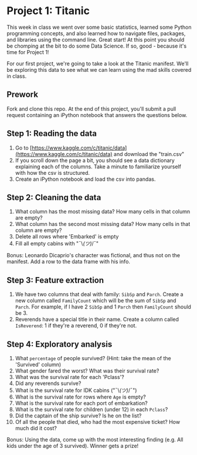 # Project 1: Titanic

This week in class we went over some basic statistics, learned some Python programming concepts, and also learned how to navigate files, packages, and libraries using the command line. Great start! At this point you should be chomping at the bit to do some Data Science. If so, good - because it's time for Project 1!

For our first project, we're going to take a look at the Titanic manifest. We'll be exploring this data to see what we can learn using the mad skills covered in class.

## Prework
Fork and clone this repo. At the end of this project, you'll submit a pull request containing an iPython notebook that answers the questions below.

## Step 1: Reading the data

1. Go to [https://www.kaggle.com/c/titanic/data](https://www.kaggle.com/c/titanic/data) and download the "train.csv"
2. If you scroll down the page a bit, you should see a data dictionary explaining each of the columns. Take a minute to familiarize yourself with how the csv is structured.
3. Create an iPython notebook and load the csv into pandas.

## Step 2: Cleaning the data
1. What column has the most missing data? How many cells in that column are empty?
2. What column has the second most missing data? How many cells in that column are empty?
3. Delete all rows where 'Embarked' is empty
4. Fill all empty cabins with "¯\\_(ツ)_/¯"

Bonus: Leonardo Dicaprio's character was fictional, and thus not on the manifest. Add a row to the data frame with his info.

## Step 3: Feature extraction
1.  We have two columns that deal with family: `SibSp` and `Parch`. Create a new column called `FamilyCount` which will be the sum of `SibSp` and `Parch`. For example, if I have 2 `SibSp` and 1 `Parch` then `FamilyCount` should be 3.
2. Reverends have a special title in their name. Create a column called `IsReverend`: 1 if they're a reverend, 0 if they're not.

## Step 4: Exploratory analysis
1. What `percentage` of people survived? (Hint: take the mean of the 'Survived' column)
2. What gender fared the worst? What was their survival rate?
3. What was the survival rate for each 'Pclass'?
4. Did any reverends survive?
5. What is the survival rate for IDK cabins ("¯\\_(ツ)_/¯")
6. What is the survival rate for rows where `Age` is empty?
7. What is the survival rate for each port of embarkation?
8. What is the survival rate for children (under 12) in each `Pclass`?
9. Did the captain of the ship survive? Is he on the list?
10. Of all the people that died, who had the most expensive ticket? How much did it cost?

Bonus: Using the data, come up with the most interesting finding (e.g. All kids under the age of 3 survived). Winner gets a prize!
